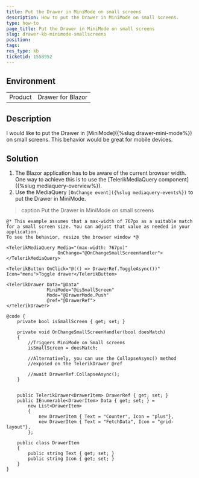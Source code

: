 ```yaml
---
title: Put the Drawer in MiniMode on small screens
description: How to put the Drawer in MiniMode on small screens.
type: how-to
page_title: Put the Drawer in MiniMode on small screens
slug: drawer-kb-minimode-smallscreens
position:
tags:
res_type: kb
ticketid: 1558952
---
```


## Environment
<table>
	<tbody>
		<tr>
			<td>Product</td>
			<td>Drawer for Blazor</td>
		</tr>
	</tbody>
</table>


## Description

I would like to put the Drawer in [MiniMode]({%slug drawer-mini-mode%}) on small screens. This behavior would be great for mobile devices. 


## Solution

1. The Blazor application has to be aware of the current browser width. One way to achieve this is to use the [TelerikMediaQuery component]({%slug mediaquery-overview%}).
2. Use the MediaQuery `[OnChange event]({%slug mediaquery-events%})` to put the Drawer in MiniMode.

>caption Put the Drawer in MiniMode on small screens

````CSHTML
@* This example assumes that a max-width of 767px as a suitable match for a small screen size. You can adjust that value as needed in your application.
To see the behavior, resize the browser window *@

<TelerikMediaQuery Media="(max-width: 767px)" 
                   OnChange="@OnChangeSmallScreenHandler">
</TelerikMediaQuery>

<TelerikButton OnClick="@(() => DrawerRef.ToggleAsync())" Icon="menu">Toggle drawer</TelerikButton>

<TelerikDrawer Data="@Data"
               MiniMode="@isSmallScreen"
               Mode="@DrawerMode.Push"
               @ref="@DrawerRef">
</TelerikDrawer>

@code {
    private bool isSmallScreen { get; set; }

    private void OnChangeSmallScreenHandler(bool doesMatch)
    {
        //Triggers MiniMode on Small screens
        isSmallScreen = doesMatch;

        //Alternatively, you can use the CollapseAsync() method
        //exposed on the TelerikDrawer @ref

        //await DrawerRef.CollapseAsync();
    }


    public TelerikDrawer<DrawerItem> DrawerRef { get; set; }
    public IEnumerable<DrawerItem> Data { get; set; } =
        new List<DrawerItem>
        {
            new DrawerItem { Text = "Counter", Icon = "plus"},
            new DrawerItem { Text = "FetchData", Icon = "grid-layout"},
        };

    public class DrawerItem
    {
        public string Text { get; set; }
        public string Icon { get; set; }
    }
}
````

